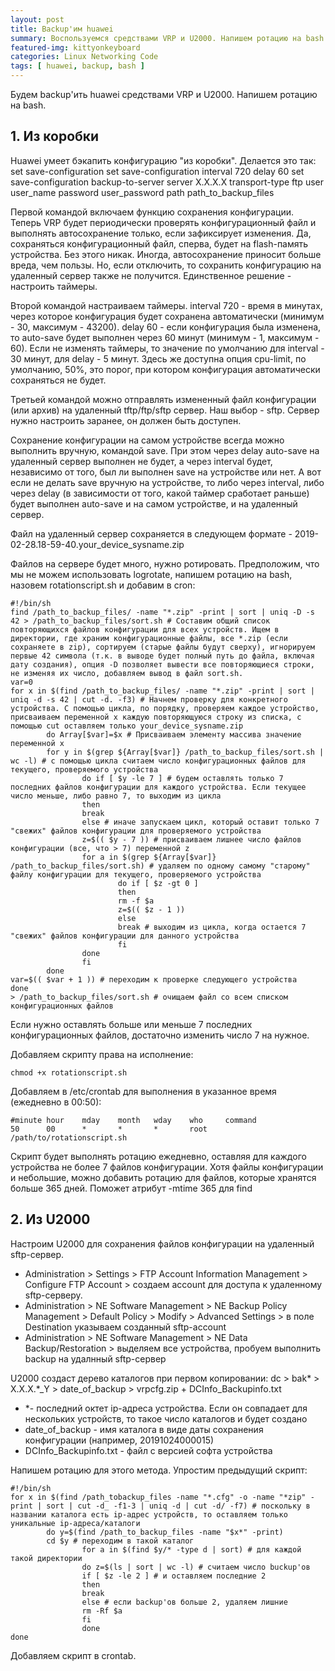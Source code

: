 ```yaml
---
layout: post
title: Backup'им huawei
summary: Воспользуемся средствами VRP и U2000. Напишем ротацию на bash.
featured-img: kittyonkeyboard
categories: Linux Networking Code
tags: [ huawei, backup, bash ]
---
```


Будем backup'ить huawei средствами VRP и U2000. Напишем ротацию на bash.

## 1. Из коробки

Huawei умеет бэкапить конфигурацию "из коробки". Делается это так:
set save-configuration
set save-configuration interval 720 delay 60
set save-configuration backup-to-server server X.X.X.X transport-type ftp user user_name password user_password path path_to_backup_files

Первой командой включаем функцию сохранения конфигурации.
Теперь VRP будет периодически проверять конфигурационный файл и выполнять автосохранение только, если зафиксирует изменения. Да, сохраняться конфигурационный файл, сперва, будет на flash-память устройства. Без этого никак.
Иногда, автосохранение приносит больше вреда, чем пользы. Но, если отключить, то сохранить конфигурацию на удаленный сервер также не получится. Единственное решение - настроить таймеры.

Второй командой настраиваем таймеры.
interval 720 - время в минутах, через которое конфигурация будет сохранена автоматически (минимум - 30, максимум - 43200).
delay 60 - если конфигурация была изменена, то auto-save будет выполнен через 60 минут (минимум - 1, максимум - 60).
Если не изменять таймеры, то значение по умолчанию для interval - 30 минут, для delay - 5 минут.
Здесь же доступна опция cpu-limit, по умолчанию, 50%, это порог, при котором конфигурация автоматически сохраняться не будет.

Третьей командой можно отправлять измененный файл конфигурации (или архив) на удаленный tftp/ftp/sftp сервер. Наш выбор - sftp. Сервер нужно настроить заранее, он должен быть доступен.

Сохранение конфигурации на самом устройстве всегда можно выполнить вручную, командой save. При этом через delay auto-save на удаленный сервер выполнен не будет, а через interval будет, независимо от того, был ли выполнен save на устройстве или нет.
А вот если не делать save вручную на устройстве, то либо через interval, либо через delay (в зависимости от того, какой таймер сработает раньше) будет выполнен auto-save и на самом устройстве, и на удаленный сервер.

Файл на удаленный сервер сохраняется в следующем формате - 2019-02-28.18-59-40.your_device_sysname.zip

Файлов на сервере будет много, нужно ротировать. Предположим, что мы не можем использовать logrotate, напишем ротацию на bash, назовем rotationscript.sh и добавим в cron:

```
#!/bin/sh
find /path_to_backup_files/ -name "*.zip" -print | sort | uniq -D -s 42 > /path_to_backup_files/sort.sh # Составим общий список повторяющихся файлов конфигурации для всех устройств. Ищем в директории, где храним конфигурационные файлы, все *.zip (если сохраняете в zip), сортируем (старые файлы будут сверху), игнорируем первые 42 символа (т.к. в выводе будет полный путь до файла, включая дату создания), опция -D позволяет вывести все повторяющиеся строки, не изменяя их число, добавляем вывод в файл sort.sh.
var=0
for x in $(find /path_to_backup_files/ -name "*.zip" -print | sort | uniq -d -s 42 | cut -d. -f3) # Начнем проверку для конкретного устройства. С помощью цикла, по порядку, проверяем каждое устройство, присваиваем переменной x каждую повторяющуюся строку из списка, с помощью cut оставляем только your_device_sysname.zip
        do Array[$var]=$x # Присваиваем элементу массива значение переменной x
        for y in $(grep ${Array[$var]} /path_to_backup_files/sort.sh | wc -l) # с помощью цикла считаем число конфигурационных файлов для текущего, проверяемого устройства
                do if [ $y -le 7 ] # будем оставлять только 7 последних файлов конфигурации для каждого устройства. Если текущее число меньше, либо равно 7, то выходим из цикла
                then
                break
                else # иначе запускаем цикл, который оставит только 7 "свежих" файлов конфигурации для проверяемого устройства
                z=$(( $y - 7 )) # присваиваем лишнее число файлов конфигурации (все, что > 7) переменной z
                for a in $(grep ${Array[$var]} /path_to_backup_files/sort.sh) # удаляем по одному самому "старому" файлу конфигурации для текущего, проверяемого устройства
                        do if [ $z -gt 0 ]
                        then
                        rm -f $a
                        z=$(( $z - 1 ))
                        else
                        break # выходим из цикла, когда остается 7 "свежих" файлов конфигурации для данного устройства
                        fi
                done
                fi
        done
var=$(( $var + 1 )) # переходим к проверке следующего устройства
done
> /path_to_backup_files/sort.sh # очищаем файл со всем списком конфигурационных файлов
```
Если нужно оставлять больше или меньше 7 последних конфигурационных файлов, достаточно изменить число 7 на нужное.

Добавляем скрипту права на исполнение:
```
chmod +x rotationscript.sh
```

Добавляем в /etc/crontab для выполнения в указанное время (ежедневно в 00:50):
```
#minute hour    mday    month   wday    who     command
50      00      *       *       *       root    /path/to/rotationscript.sh
```

Скрипт будет выполнять ротацию ежедневно, оставляя для каждого устройства не более 7 файлов конфигурации. Хотя файлы конфигурации и небольшие, можно добавить ротацию для файлов, которые хранятся больше 365 дней. Поможет атрибут -mtime 365 для find

## 2. Из U2000

Настроим U2000 для сохранения файлов конфигурации на удаленный sftp-сервер.
- Administration > Settings > FTP Account Information Management > Configure FTP Account > создаем account для доступа к удаленному sftp-серверу.
- Administration > NE Software Management > NE Backup Policy Management > Default Policy > Modify > Advanced Settings > в поле Destination указываем созданный sftp-account
- Administration > NE Software Management > NE Data Backup/Restoration > выделяем все устройства, пробуем выполнить backup на удалнный sftp-сервер

U2000 создаст дерево каталогов при первом копировании:
dc > bak* > X.X.X.*_Y > date_of_backup > vrpcfg.zip + DCInfo_Backupinfo.txt

* *- последний октет ip-адреса устройства. Если он совпадает для нескольких устройств, то такое число каталогов и будет создано
* date_of_backup - имя каталога в виде даты сохранения конфигурации (например, 20191024000015)
* DCInfo_Backupinfo.txt - файл с версией софта устройства

Напишем ротацию для этого метода. Упростим предыдущий скрипт:

```
#!/bin/sh
for x in $(find /path_tobackup_files -name "*.cfg" -o -name "*zip" -print | sort | cut -d_ -f1-3 | uniq -d | cut -d/ -f7) # поскольку в названии каталога есть ip-адрес устройств, то оставляем только уникальные ip-адреса/каталоги
        do y=$(find /path_to_backup_files -name "$x*" -print)
        cd $y # переходим в такой каталог
                for a in $(find $y/* -type d | sort) # для каждой такой директории
                do z=$(ls | sort | wc -l) # считаем число buckup'ов
                if [ $z -le 2 ] # и оставляем последние 2
                then
                break
                else # если backup'ов больше 2, удаляем лишние
                rm -Rf $a
                fi
                done
done
```

Добавляем скрипт в crontab.
